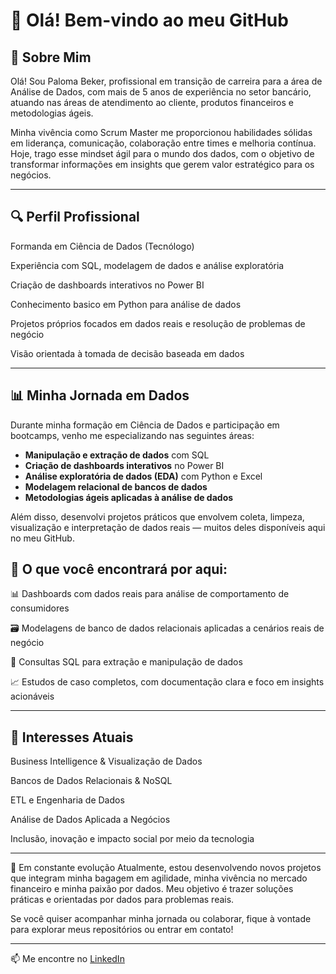 # 👋 Olá! Bem-vindo ao meu GitHub

## 💼 Sobre Mim
Olá! Sou Paloma Beker, profissional em transição de carreira para a área de Análise de Dados, com mais de 5 anos de experiência no setor bancário, atuando nas áreas de atendimento ao cliente, produtos financeiros e metodologias ágeis.

Minha vivência como Scrum Master me proporcionou habilidades sólidas em liderança, comunicação, colaboração entre times e melhoria contínua. Hoje, trago esse mindset ágil para o mundo dos dados, com o objetivo de transformar informações em insights que gerem valor estratégico para os negócios.

---

## 🔍 Perfil Profissional
Formanda em Ciência de Dados (Tecnólogo)

Experiência com SQL, modelagem de dados e análise exploratória

Criação de dashboards interativos no Power BI

Conhecimento basico em Python para análise de dados

Projetos próprios focados em dados reais e resolução de problemas de negócio

Visão orientada à tomada de decisão baseada em dados

---
## 📊 Minha Jornada em Dados

Durante minha formação em Ciência de Dados e participação em bootcamps, venho me especializando nas seguintes áreas:

- **Manipulação e extração de dados** com SQL
- **Criação de dashboards interativos** no Power BI
- **Análise exploratória de dados (EDA)** com Python e Excel
- **Modelagem relacional de bancos de dados**
- **Metodologias ágeis aplicadas à análise de dados**

Além disso, desenvolvi projetos práticos que envolvem coleta, limpeza, visualização e interpretação de dados reais — muitos deles disponíveis aqui no meu GitHub.

## 📂 O que você encontrará por aqui:

📊 Dashboards com dados reais para análise de comportamento de consumidores

🗃️ Modelagens de banco de dados relacionais aplicadas a cenários reais de negócio

🧮 Consultas SQL para extração e manipulação de dados

📈 Estudos de caso completos, com documentação clara e foco em insights acionáveis


---

## 🧠 Interesses Atuais

Business Intelligence & Visualização de Dados

Bancos de Dados Relacionais & NoSQL

ETL e Engenharia de Dados

Análise de Dados Aplicada a Negócios

Inclusão, inovação e impacto social por meio da tecnologia

---

🌱 Em constante evolução
Atualmente, estou desenvolvendo novos projetos que integram minha bagagem em agilidade, minha vivência no mercado financeiro e minha paixão por dados. Meu objetivo é trazer soluções práticas e orientadas por dados para problemas reais.

Se você quiser acompanhar minha jornada ou colaborar, fique à vontade para explorar meus repositórios ou entrar em contato!

---

📫 Me encontre no [LinkedIn](https://www.linkedin.com/in/paloma-beker/)  
